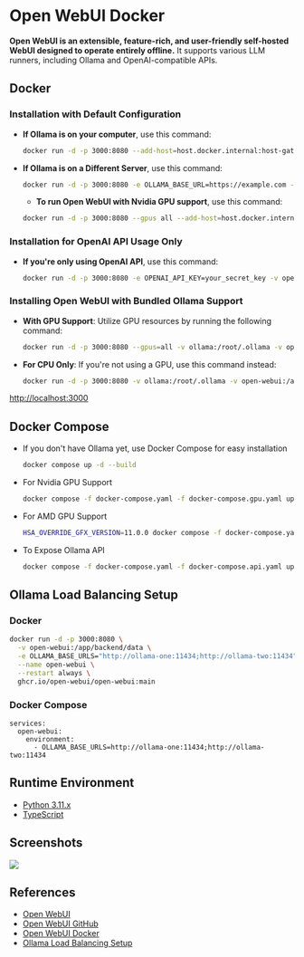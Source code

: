 # Open WebUI Docker

**Open WebUI is an extensible, feature-rich, and user-friendly self-hosted WebUI designed to operate entirely offline.** It supports various LLM runners, including Ollama and OpenAI-compatible APIs.

## Docker
### Installation with Default Configuration
- **If Ollama is on your computer**, use this command:
  ```sh
  docker run -d -p 3000:8080 --add-host=host.docker.internal:host-gateway -v open-webui:/app/backend/data --name open-webui --restart always ghcr.io/open-webui/open-webui:main
  ```
- **If Ollama is on a Different Server**, use this command:
  ```sh
  docker run -d -p 3000:8080 -e OLLAMA_BASE_URL=https://example.com -v open-webui:/app/backend/data --name open-webui --restart always ghcr.io/open-webui/open-webui:main
  ```
  - **To run Open WebUI with Nvidia GPU support**, use this command:
  ```sh
  docker run -d -p 3000:8080 --gpus all --add-host=host.docker.internal:host-gateway -v open-webui:/app/backend/data --name open-webui --restart always ghcr.io/open-webui/open-webui:cuda
  ```

### Installation for OpenAI API Usage Only
- **If you're only using OpenAI API**, use this command:
  ```sh
  docker run -d -p 3000:8080 -e OPENAI_API_KEY=your_secret_key -v open-webui:/app/backend/data --name open-webui --restart always ghcr.io/open-webui/open-webui:main
  ```

### Installing Open WebUI with Bundled Ollama Support
- **With GPU Support**:
  Utilize GPU resources by running the following command:
  ```sh
  docker run -d -p 3000:8080 --gpus=all -v ollama:/root/.ollama -v open-webui:/app/backend/data --name open-webui --restart always ghcr.io/open-webui/open-webui:ollama
  ```
- **For CPU Only**:
  If you're not using a GPU, use this command instead:
  ```sh
  docker run -d -p 3000:8080 -v ollama:/root/.ollama -v open-webui:/app/backend/data --name open-webui --restart always ghcr.io/open-webui/open-webui:ollama
  ```
[http://localhost:3000](http://localhost:3000)

## Docker Compose
- If you don't have Ollama yet, use Docker Compose for easy installation
  ```sh
  docker compose up -d --build
  ```
- For Nvidia GPU Support
  ```sh
  docker compose -f docker-compose.yaml -f docker-compose.gpu.yaml up -d --build
  ```
- For AMD GPU Support
  ```sh
  HSA_OVERRIDE_GFX_VERSION=11.0.0 docker compose -f docker-compose.yaml -f docker-compose.amdgpu.yaml up -d --build
  ```
- To Expose Ollama API
  ```sh
  docker compose -f docker-compose.yaml -f docker-compose.api.yaml up -d --build
  ```

## Ollama Load Balancing Setup
### Docker
```sh
docker run -d -p 3000:8080 \
  -v open-webui:/app/backend/data \
  -e OLLAMA_BASE_URLS="http://ollama-one:11434;http://ollama-two:11434" \
  --name open-webui \
  --restart always \
  ghcr.io/open-webui/open-webui:main
```

### Docker Compose
```
services:
  open-webui:
    environment:
      - OLLAMA_BASE_URLS=http://ollama-one:11434;http://ollama-two:11434
```

## Runtime Environment
- [Python 3.11.x](https://www.python.org/downloads/)
- [TypeScript](https://www.typescriptlang.org/)

## Screenshots
![](https://docs.openwebui.com/assets/images/demo-6793d95448aa180bca8dafbd21aa91b5.gif)

## References
- [Open WebUI](https://openwebui.com/)
- [Open WebUI GitHub](https://github.com/open-webui/open-webui)
- [Open WebUI Docker](https://docs.openwebui.com/getting-started/)
- [Ollama Load Balancing Setup](https://docs.openwebui.com/tutorial/ollama)